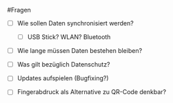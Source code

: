#Fragen
- [ ] Wie sollen Daten synchronisiert werden?
	- [ ] USB Stick? WLAN? Bluetooth
- [ ] Wie lange müssen Daten bestehen bleiben?
- [ ] Was gilt bezüglich Datenschutz?
- [ ] Updates aufspielen (Bugfixing?)
- [ ] Fingerabdruck als Alternative zu QR-Code denkbar?

      